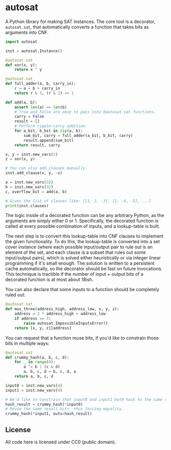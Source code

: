 autosat
=======

A Python library for making SAT instances.
The core tool is a decorator, `autosat.sat`, that automatically converts a function that takes bits as arguments into CNF.

```python
import autosat

inst = autosat.Instance()

@autosat.sat
def xor(x, y):
    return x ^ y

@autosat.sat
def full_adder(a, b, carry_in):
    r = a + b + carry_in
    return r & 1, (r & 2) >> 1

def add(a, b):
    assert len(a) == len(b)
    # True and False are okay to pass into @autosat.sat functions.
    carry = False
    result = []
    # Perform ripple-carry addition.
    for a_bit, b_bit in zip(a, b):
        sum_bit, carry = full_adder(a_bit, b_bit, carry)
        result.append(sum_bit)
    return result, carry

x, y = inst.new_vars(2)
z = xor(x, y)

# You can also add clauses manually.
inst.add_clause(x, y, ~z)

a = inst.new_vars(32)
b = inst.new_vars(32)
c, overflow_bit = add(a, b)

# Gives the list of clauses like: [[1, 2, -3], [2, -4, -5], ...]
print(inst.clauses)
```

The logic inside of a decorated function can be any arbitrary Python, as the arguments are simply either 0 or 1.
Specifically, the decorated function is called at every possible combination of inputs, and a lookup-table is built.

The next step is to convert this lookup-table into CNF clauses to implement the given functionality.
To do this, the lookup-table is converted into a set cover instance (where each possible input/output pair to rule out is an element of the set, and each clause is a subset that rules out some input/output pairs), which is solved either heuristically or via integer linear programming if it's small enough.
The solution is written to a persistent cache automatically, so the decorator should be fast on future invocations.
This technique is tractible if the number of input + output bits of a decorated function is at most about 18ish.

You can also declare that some inputs to a function should be completely ruled out:

```python
@autosat.sat
def mux_three(address_high, address_low, x, y, z):
    address = 2 * address_high + address_low
    if address == 3:
        raise autosat.ImpossibleInputsError()
    return [x, y, z][address]
```

You can request that a function reuse bits, if you'd like to constrain those bits in multiple ways:

```python
@autosat.sat
def crummy_hash(a, b, c, d):
    for _ in range(8):
        a ^= b | (c & d)
        a, b, c, d = b, c, d, a
    return a, b, c, d

input0 = inst.new_vars(4)
input1 = inst.new_vars(4)

# We'd like to constrain that input0 and input1 both hash to the same value.
hash_result = crummy_hash(*input0)
# Reuse the same result bits, thus forcing equality.
crummy_hash(*input1, outs=hash_result)
```

License
-------

All code here is licensed under CC0 (public domain).

